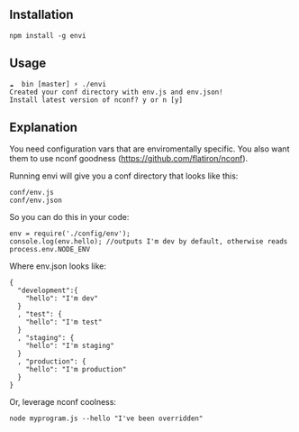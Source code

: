 ## Installation
```
npm install -g envi
```

## Usage

```
☁  bin [master] ⚡ ./envi 
Created your conf directory with env.js and env.json!
Install latest version of nconf? y or n [y]
```

## Explanation

You need configuration vars that are enviromentally specific. You also want them to use nconf goodness (https://github.com/flatiron/nconf).

Running envi will give you a conf directory that looks like this:

```
conf/env.js
conf/env.json
```

So you can do this in your code:

```
env = require('./config/env');
console.log(env.hello); //outputs I'm dev by default, otherwise reads process.env.NODE_ENV
```

Where env.json looks like:

```
{
  "development":{
    "hello": "I'm dev"
  }
  , "test": {
    "hello": "I'm test"
  }
  , "staging": {
    "hello": "I'm staging"
  }
  , "production": {
    "hello": "I'm production"
  }
}
```

Or, leverage nconf coolness:

```
node myprogram.js --hello "I've been overridden"
```